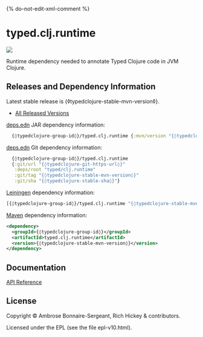 {% do-not-edit-xml-comment %}
# typed.clj.runtime

<a href='{◊typedclojure-homepage◊}'><img src='images/part-of-typed-clojure-project.png'></a>

Runtime dependency needed to annotate Typed Clojure code in JVM Clojure.

## Releases and Dependency Information

Latest stable release is {◊typedclojure-stable-mvn-version◊}.

* [All Released Versions](https://clojars.org/{◊typedclojure-group-id◊}/typed.clj.runtime)

[deps.edn](https://clojure.org/reference/deps_and_cli) JAR dependency information:

```clj
  {◊typedclojure-group-id◊}/typed.clj.runtime {:mvn/version "{◊typedclojure-stable-mvn-version◊}"}
 ```

[deps.edn](https://clojure.org/reference/deps_and_cli) Git dependency information:

```clj
  {◊typedclojure-group-id◊}/typed.clj.runtime
  {:git/url "{◊typedclojure-git-https-url◊}"
   :deps/root "typed/clj.runtime"
   :git/tag "{◊typedclojure-stable-mvn-version◊}"
   :git/sha "{◊typedclojure-stable-sha◊}"}
```

[Leiningen](https://github.com/technomancy/leiningen) dependency information:

```clojure
[{◊typedclojure-group-id◊}/typed.clj.runtime "{◊typedclojure-stable-mvn-version◊}"]
```

[Maven](https://maven.apache.org/) dependency information:

```XML
<dependency>
  <groupId>{◊typedclojure-group-id◊}</groupId>
  <artifactId>typed.clj.runtime</artifactId>
  <version>{◊typedclojure-stable-mvn-version◊}</version>
</dependency>
```

## Documentation

[API Reference](https://api.typedclojure.org/latest/typed.clj.runtime/index.html)

## License

Copyright © Ambrose Bonnaire-Sergeant, Rich Hickey & contributors.

Licensed under the EPL (see the file epl-v10.html).
